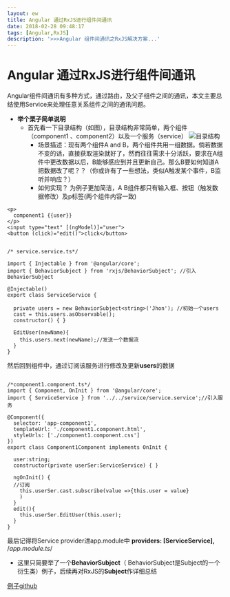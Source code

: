```yaml
---
layout: ew
title: Angular 通过RxJS进行组件间通讯
date: 2018-02-28 09:48:17
tags: [Angular,RxJS]
description: '>>>Angular 组件间通讯之RxJS解决方案...'
---
```


# Angular 通过RxJS进行组件间通讯

Angular组件间通讯有多种方式，通过路由，及父子组件之间的通讯，本文主要总结使用Service来处理任意关系组件之间的通讯问题。

- **举个栗子简单说明**
   - 首先看一下目录结构（如图），目录结构非常简单，两个组件（component1 、component2）以及一个服务（service）
![目录结构](/img/catolog.png)
	    -  场景描述：现有两个组件A and B，两个组件共用一组数据。倘若数据不变的话，直接获取渲染就好了，然而往往需求十分活跃，要求在A组件中更改数据以后，B能够感应到并且更新自己。那么B要如何知道A把数据改了呢？？（你或许有了一些想法，类似A触发某个事件，B监听并响应？）
	    - 如何实现？
	   为例子更加简洁，A B组件都只有输入框、按钮（触发数据修改）及p标签(两个组件内容一致)
```
<p>
  component1 {{user}}
</p>
<input type="text" [(ngModel)]="user">
<button (click)="edit()">click</button>
```
```

/* service.service.ts*/

import { Injectable } from '@angular/core';
import { BehaviorSubject } from 'rxjs/BehaviorSubject'; //引入BehaviorSubject

@Injectable()
export class ServiceService {

  private users = new BehaviorSubject<string>('Jhon'); //初始一个users
  cast = this.users.asObservable();
  constructor() { }

  EditUser(newName){
    this.users.next(newName);//发送一个数据流
  }
}
```
然后回到组件中，通过订阅该服务进行修改及更新**users**的数据
```

/*component1.component.ts*/
import { Component, OnInit } from '@angular/core';
import { ServiceService } from '../../service/service.service';//引入服务

@Component({
  selector: 'app-component1',
  templateUrl: './component1.component.html',
  styleUrls: ['./component1.component.css']
})
export class Component1Component implements OnInit {

  user:string;
  constructor(private userSer:ServiceService) { }

  ngOnInit() {
  //订阅
    this.userSer.cast.subscribe(value =>{this.user = value}
    )
  }
  edit(){
    this.userSer.EditUser(this.user);
  }
}
```
最后记得将Service provider进app.module中
**providers: [ServiceService],**  /*app.module.ts*/

- 这里只简要举了一个**BehaviorSubject**（ BehaviorSubject是Subject的一个衍生类）例子，后续再对RxJS的**Subject**作详细总结

[例子github](https://github.com/xdhoo/c-to-c)
